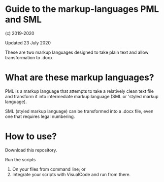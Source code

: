 # Guide to the markup-languages PML and SML

(c) 2019-2020

Updated 23 July 2020

These are two markup languages designed to take plain text and allow transformation to .docx

# What are these markup languages?

PML is a markup language that attempts to take a relatively clean text file and transform it into intermediate markup language (SML or 'styled markup language).

SML (styled markup language) can be transformed into a .docx file, even one that requires legal numbering.

# How to use?

Download this repository.

Run the scripts 
1. On your files from command line; or
2. Integrate your scripts with VisualCode and run from there.
